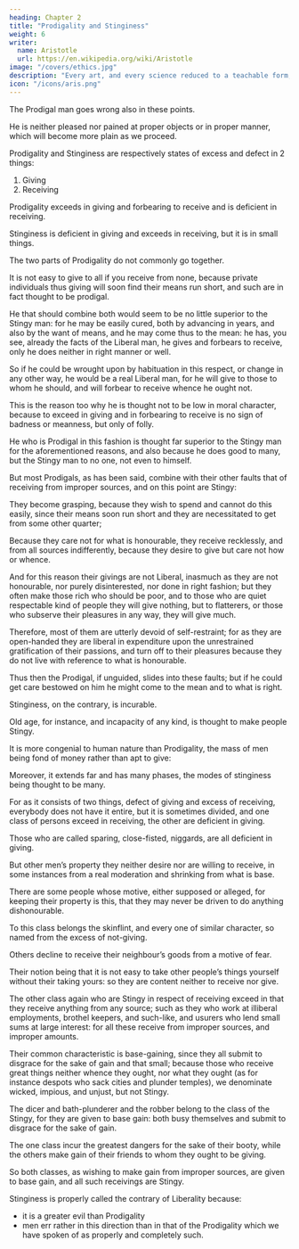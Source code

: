 ```yaml
---
heading: Chapter 2
title: "Prodigality and Stinginess"
weight: 6
writer:
  name: Aristotle
  url: https://en.wikipedia.org/wiki/Aristotle
image: "/covers/ethics.jpg"
description: "Every art, and every science reduced to a teachable form, and similarly, every action and moral choice, aims at some good"
icon: "/icons/aris.png"
---
```



The Prodigal man goes wrong also in these points.

He is neither pleased nor pained at proper objects or in proper manner, which will become more plain as we proceed.

Prodigality and Stinginess are respectively states of excess and defect in 2 things:

1. Giving
2. Receiving

 <!-- (expenditure of course we class under giving).  -->

 Prodigality exceeds in giving and forbearing to receive and is deficient in receiving.

 Stinginess is deficient in giving and exceeds in receiving, but it is in small things.

The two parts of Prodigality do not commonly go together.

It is not easy to give to all if you receive from none, because private individuals thus giving will soon find their means run short, and such are in fact thought to be prodigal.

He that should combine both would seem to be no little superior to the Stingy man: for he may be easily cured, both by advancing in years, and also by the want of means, and he may come thus to the mean: he has, you see, already the facts of the Liberal man, he gives and forbears to receive, only he does neither in right manner or well.

So if he could be wrought upon by habituation in this respect, or change in any other way, he would be a real Liberal man, for he will give to those to whom he should, and will forbear to receive whence he ought not.

This is the reason too why he is thought not to be low in moral character, because to exceed in giving and in forbearing to receive is no sign of badness or meanness, but only of folly.

He who is Prodigal in this fashion is thought far superior to the Stingy man for the aforementioned reasons, and also because he does good to many, but the Stingy man to no one, not even to himself. 

But most Prodigals, as has been said, combine with their other faults that of receiving from improper sources, and on this point are Stingy:

They become grasping, because they wish to spend and cannot do this easily, since their means soon run short and they are necessitated to get from some other quarter;

Because they care not for what is honourable, they receive recklessly, and from all sources indifferently, because they desire to give but care not how or whence.

And for this reason their givings are not Liberal, inasmuch as they are not honourable, nor purely disinterested, nor done in right fashion; but they often make those rich who should be poor, and to those who are quiet respectable kind of people they will give nothing, but to flatterers, or those who subserve their pleasures in any way, they will give much.

Therefore, most of them are utterly devoid of self-restraint; for as they are open-handed they are liberal in expenditure upon the unrestrained gratification of their passions, and turn off to their pleasures because they do not live with reference to what is honourable.

Thus then the Prodigal, if unguided, slides into these faults; but if he could get care bestowed on him he might come to the mean and to what is right.

Stinginess, on the contrary, is incurable.

Old age, for instance, and incapacity of any kind, is thought to make people Stingy.

It is more congenial to human nature than Prodigality, the mass of men being fond of money rather than apt to give: 

Moreover, it extends far and has many phases, the modes of stinginess being thought to be many. 

For as it consists of two things, defect of giving and excess of receiving, everybody does not have it entire, but it is sometimes divided, and one class of persons exceed in receiving, the other are deficient in giving. 

Those who are called sparing, close-fisted, niggards, are all deficient in giving.

But other men’s property they neither desire nor are willing to receive, in some instances from a real moderation and shrinking from what is base.

There are some people whose motive, either supposed or alleged, for keeping their property is this, that they may never be driven to do anything dishonourable.

To this class belongs the skinflint, and every one of similar character, so named from the excess of not-giving.

Others decline to receive their neighbour’s goods from a motive of fear. 

Their notion being that it is not easy to take other people’s things yourself without their taking yours: so they are content neither to receive nor give.

The other class again who are Stingy in respect of receiving exceed in that they receive anything from any source; such as they who work at illiberal employments, brothel keepers, and such-like, and usurers who lend small sums at large interest: for all these receive from improper sources, and improper amounts. 

Their common characteristic is base-gaining, since they all submit to disgrace for the sake of gain and that small; because those who receive great things neither whence they ought, nor what they ought (as for instance despots who sack cities and plunder temples), we denominate wicked, impious, and unjust, but not Stingy.

The dicer and bath-plunderer and the robber belong to the class of the Stingy, for they are given to base gain: both busy themselves and submit to disgrace for the sake of gain. 

The one class incur the greatest dangers for the sake of their booty, while the others make gain of their friends to whom they ought to be giving.

So both classes, as wishing to make gain from improper sources, are given to base gain, and all such receivings are Stingy.

Stinginess is properly called the contrary of Liberality because:
- it is a greater evil than Prodigality
- men err rather in this direction than in that of the Prodigality which we have spoken of as properly and completely such.

<!-- Let this be considered as what we have to say respecting Liberality and the contrary vices. -->

